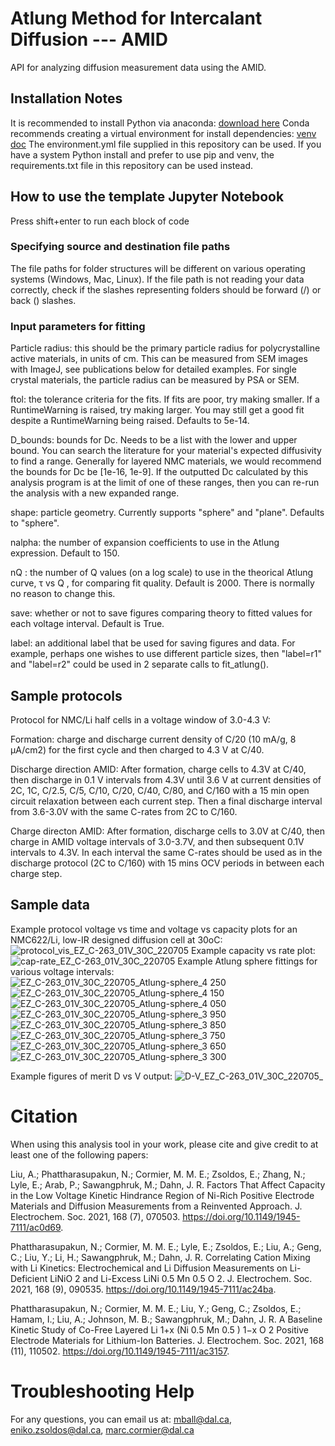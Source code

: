 # Atlung Method for Intercalant Diffusion --- AMID
API for analyzing diffusion measurement data using the AMID.

## Installation Notes
It is recommended to install Python via anaconda: [download here](https://www.anaconda.com/products/distribution)
Conda recommends creating a virtual environment for install dependencies: [venv doc](https://docs.conda.io/projects/conda/en/latest/user-guide/tasks/manage-environments.html)
The environment.yml file supplied in this repository can be used.
If you have a system Python install and prefer to use pip and venv, the requirements.txt file in this 
repository can be used instead.

## How to use the template Jupyter Notebook
Press shift+enter to run each block of code

### Specifying source and destination file paths
The file paths for folder structures will be different on various operating systems (Windows, Mac, Linux). If the file path is not reading your data correctly, check if the slashes representing folders should be forward (/) or back (\) slashes. 

### Input parameters for fitting
Particle radius: this should be the primary particle radius for polycrystalline active materials, in units of cm. This can be measured from SEM images with ImageJ, see publications below for detailed examples. For single crystal materials, the particle radius can be measured by PSA or SEM.

ftol: the tolerance criteria for the fits. If fits are poor, try making smaller. If a RuntimeWarning is raised, try making larger. You may still get a good fit despite a RuntimeWarning being raised. Defaults to 5e-14.

D_bounds: bounds for Dc. Needs to be a list with the lower and upper bound. You can search the literature for your material's expected diffusivity to find a range. Generally for layered NMC materials, we would recommend the bounds for Dc be [1e-16, 1e-9]. If the outputted Dc calculated by this analysis program is at the limit of one of these ranges, then you can re-run the analysis with a new expanded range.

shape: particle geometry. Currently supports "sphere" and "plane". Defaults to "sphere".

nalpha: the number of expansion coefficients to use in the Atlung expression. Default to 150.

nQ : the number of Q values (on a log scale) to use in the theorical Atlung curve, τ vs Q , for comparing fit quality. Default is 2000. There is normally no reason to change this.

save: whether or not to save figures comparing theory to fitted values for each voltage interval. Default is True.

label: an additional label that be used for saving figures and data. For example, perhaps one wishes to use different particle sizes, then "label=r1" and "label=r2" could be used in 2 separate calls to fit_atlung().

## Sample protocols

Protocol for NMC/Li half cells in a voltage window of 3.0-4.3 V:

Formation: charge and discharge current density of C/20 (10 mA/g, 8 µA/cm2) for the first cycle and then charged to 4.3 V at C/40. 

Discharge direction AMID: After formation, charge cells to 4.3V at C/40, then discharge in 0.1 V intervals from 4.3V until 3.6 V at current densities of 2C, 1C, C/2.5, C/5, C/10, C/20, C/40, C/80, and C/160 with a 15 min open circuit relaxation between each current step. Then a final discharge interval from 3.6-3.0V with the same C-rates from 2C to C/160.

Charge directon AMID: After formation, discharge cells to 3.0V at C/40, then charge in AMID voltage intervals of 3.0-3.7V, and then subsequent 0.1V intervals to 4.3V. In each interval the same C-rates should be used as in the discharge protocol (2C to C/160) with 15 mins OCV periods in between each charge step.


## Sample data

Example protocol voltage vs time and voltage vs capacity plots for an NMC622/Li, low-IR designed diffusion cell at 30oC:
![protocol_vis_EZ_C-263_01V_30C_220705](https://user-images.githubusercontent.com/95938840/184234331-6ab90da3-53b9-40f4-9957-2a71876fb896.jpg)
Example capacity vs rate plot:
![cap-rate_EZ_C-263_01V_30C_220705](https://user-images.githubusercontent.com/95938840/184234346-fae86e91-b525-428d-9fe0-58e7edd3056d.jpg)
Example Atlung sphere fittings for various voltage intervals:
![EZ_C-263_01V_30C_220705_Atlung-sphere_4 250](https://user-images.githubusercontent.com/95938840/184234360-67aae4d7-2904-4cb8-954a-8f0f35be8cb4.jpg)
![EZ_C-263_01V_30C_220705_Atlung-sphere_4 150](https://user-images.githubusercontent.com/95938840/184234677-479bfe95-9837-4bb5-bec3-c2a071c50ddd.jpg)
![EZ_C-263_01V_30C_220705_Atlung-sphere_4 050](https://user-images.githubusercontent.com/95938840/184234683-e7859ab3-265b-4311-bf3f-1ad5b4051373.jpg)
![EZ_C-263_01V_30C_220705_Atlung-sphere_3 950](https://user-images.githubusercontent.com/95938840/184234687-45f27d5d-6bff-481d-aaf1-d256d06ef65e.jpg)
![EZ_C-263_01V_30C_220705_Atlung-sphere_3 850](https://user-images.githubusercontent.com/95938840/184234695-2d271a93-41b3-46b2-9552-e6cd667a1177.jpg)
![EZ_C-263_01V_30C_220705_Atlung-sphere_3 750](https://user-images.githubusercontent.com/95938840/184234698-3fddfa12-e45b-4d6b-8894-32edf5ecafe2.jpg)
![EZ_C-263_01V_30C_220705_Atlung-sphere_3 650](https://user-images.githubusercontent.com/95938840/184234707-63517af1-dea5-411a-9ee4-51b29f1f1725.jpg)
![EZ_C-263_01V_30C_220705_Atlung-sphere_3 300](https://user-images.githubusercontent.com/95938840/184234712-24a5f28f-d4e2-4948-b266-cad154df5ea3.jpg)

Example figures of merit D vs V output:
![D-V_EZ_C-263_01V_30C_220705_](https://user-images.githubusercontent.com/95938840/184234373-9b55173c-d49a-4c2a-8be4-a066d32d5050.jpg)


# Citation
When using this analysis tool in your work, please cite and give credit to at least one of the following papers: 

Liu, A.; Phattharasupakun, N.; Cormier, M. M. E.; Zsoldos, E.; Zhang, N.; Lyle, E.; Arab, P.; Sawangphruk, M.; Dahn, J. R. Factors That Affect Capacity in the Low Voltage Kinetic Hindrance Region of Ni-Rich Positive Electrode Materials and Diffusion Measurements from a Reinvented Approach. J. Electrochem. Soc. 2021, 168 (7), 070503. https://doi.org/10.1149/1945-7111/ac0d69.

Phattharasupakun, N.; Cormier, M. M. E.; Lyle, E.; Zsoldos, E.; Liu, A.; Geng, C.; Liu, Y.; Li, H.; Sawangphruk, M.; Dahn, J. R. Correlating Cation Mixing with Li Kinetics: Electrochemical and Li Diffusion Measurements on Li-Deficient LiNiO 2 and Li-Excess LiNi 0.5 Mn 0.5 O 2. J. Electrochem. Soc. 2021, 168 (9), 090535. https://doi.org/10.1149/1945-7111/ac24ba.	

Phattharasupakun, N.; Cormier, M. M. E.; Liu, Y.; Geng, C.; Zsoldos, E.; Hamam, I.; Liu, A.; Johnson, M. B.; Sawangphruk, M.; Dahn, J. R. A Baseline Kinetic Study of Co-Free Layered Li 1+x (Ni 0.5 Mn 0.5 ) 1−x O 2 Positive Electrode Materials for Lithium-Ion Batteries. J. Electrochem. Soc. 2021, 168 (11), 110502. https://doi.org/10.1149/1945-7111/ac3157.


# Troubleshooting Help
For any questions, you can email us at: mball@dal.ca, eniko.zsoldos@dal.ca, marc.cormier@dal.ca
